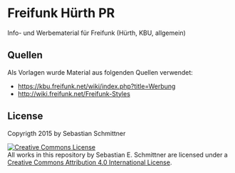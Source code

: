 # Freifunk Hürth PR
Info- und Werbematerial für Freifunk (Hürth, KBU, allgemein)

## Quellen
Als Vorlagen wurde Material aus folgenden Quellen verwendet:
* https://kbu.freifunk.net/wiki/index.php?title=Werbung
* http://wiki.freifunk.net/Freifunk-Styles

## License
Copyrigth 2015 by Sebastian Schmittner

<a rel="license" href="http://creativecommons.org/licenses/by/4.0/"><img alt="Creative Commons License" style="border-width:0" src="https://i.creativecommons.org/l/by/4.0/88x31.png" /></a><br /><span xmlns:dct="http://purl.org/dc/terms/" property="dct:title">All works in this repository</span> by <span xmlns:cc="http://creativecommons.org/ns#" property="cc:attributionName">Sebastian E. Schmittner</span> are licensed under a <a rel="license" href="http://creativecommons.org/licenses/by/4.0/">Creative Commons Attribution 4.0 International License</a>.
